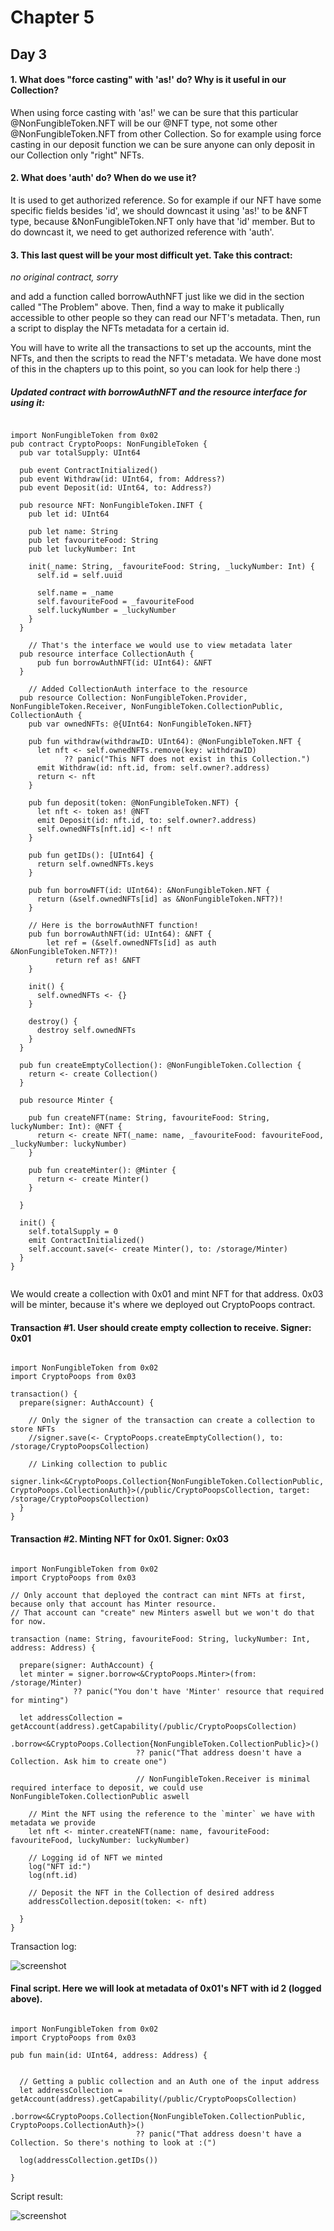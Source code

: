# Chapter 5
## Day 3

#### 1. What does "force casting" with 'as!' do? Why is it useful in our Collection?

When using force casting with 'as!' we can be sure that this particular @NonFungibleToken.NFT will be our @NFT type, not some other @NonFungibleToken.NFT from other Collection. So for example using force casting in our deposit function we can be sure anyone can only deposit in our Collection only "right" NFTs.

#### 2. What does 'auth' do? When do we use it?

It is used to get authorized reference. So for example if our NFT have some specific fields besides 'id', we should downcast it using 'as!' to be &NFT type, because &NonFungibleToken.NFT only have that 'id' member. But to do downcast it, we need to get authorized reference with 'auth'.

#### 3. This last quest will be your most difficult yet. Take this contract:

*no original contract, sorry*

and add a function called borrowAuthNFT just like we did in the section called "The Problem" above. Then, find a way to make it publically accessible to other people so they can read our NFT's metadata. Then, run a script to display the NFTs metadata for a certain id.

You will have to write all the transactions to set up the accounts, mint the NFTs, and then the scripts to read the NFT's metadata. We have done most of this in the chapters up to this point, so you can look for help there :)

##### Updated contract with borrowAuthNFT and the resource interface for using it:

```cadence

import NonFungibleToken from 0x02
pub contract CryptoPoops: NonFungibleToken {
  pub var totalSupply: UInt64

  pub event ContractInitialized()
  pub event Withdraw(id: UInt64, from: Address?)
  pub event Deposit(id: UInt64, to: Address?)

  pub resource NFT: NonFungibleToken.INFT {
    pub let id: UInt64

    pub let name: String
    pub let favouriteFood: String
    pub let luckyNumber: Int

    init(_name: String, _favouriteFood: String, _luckyNumber: Int) {
      self.id = self.uuid

      self.name = _name
      self.favouriteFood = _favouriteFood
      self.luckyNumber = _luckyNumber
    }
  }
	
	// That's the interface we would use to view metadata later
  pub resource interface CollectionAuth {
      pub fun borrowAuthNFT(id: UInt64): &NFT
  }

	// Added CollectionAuth interface to the resource
  pub resource Collection: NonFungibleToken.Provider, NonFungibleToken.Receiver, NonFungibleToken.CollectionPublic, CollectionAuth {
    pub var ownedNFTs: @{UInt64: NonFungibleToken.NFT}

    pub fun withdraw(withdrawID: UInt64): @NonFungibleToken.NFT {
      let nft <- self.ownedNFTs.remove(key: withdrawID) 
            ?? panic("This NFT does not exist in this Collection.")
      emit Withdraw(id: nft.id, from: self.owner?.address)
      return <- nft
    }

    pub fun deposit(token: @NonFungibleToken.NFT) {
      let nft <- token as! @NFT
      emit Deposit(id: nft.id, to: self.owner?.address)
      self.ownedNFTs[nft.id] <-! nft
    }

    pub fun getIDs(): [UInt64] {
      return self.ownedNFTs.keys
    }

    pub fun borrowNFT(id: UInt64): &NonFungibleToken.NFT {
      return (&self.ownedNFTs[id] as &NonFungibleToken.NFT?)!
    }
	
	// Here is the borrowAuthNFT function!
    pub fun borrowAuthNFT(id: UInt64): &NFT {
        let ref = (&self.ownedNFTs[id] as auth &NonFungibleToken.NFT?)!
          return ref as! &NFT
    }

    init() {
      self.ownedNFTs <- {}
    }

    destroy() {
      destroy self.ownedNFTs
    }
  }

  pub fun createEmptyCollection(): @NonFungibleToken.Collection {
    return <- create Collection()
  }

  pub resource Minter {

    pub fun createNFT(name: String, favouriteFood: String, luckyNumber: Int): @NFT {
      return <- create NFT(_name: name, _favouriteFood: favouriteFood, _luckyNumber: luckyNumber)
    }

    pub fun createMinter(): @Minter {
      return <- create Minter()
    }

  }

  init() {
    self.totalSupply = 0
    emit ContractInitialized()
    self.account.save(<- create Minter(), to: /storage/Minter)
  }
}


```

We would create a collection with 0x01 and mint NFT for that address. 0x03 will be minter, because it's where we deployed out CryptoPoops contract.

#### Transaction #1. User should create empty collection to receive. Signer: 0x01

```cadence

import NonFungibleToken from 0x02
import CryptoPoops from 0x03

transaction() {
  prepare(signer: AuthAccount) {

    // Only the signer of the transaction can create a collection to store NFTs
    //signer.save(<- CryptoPoops.createEmptyCollection(), to: /storage/CryptoPoopsCollection)

    // Linking collection to public
    signer.link<&CryptoPoops.Collection{NonFungibleToken.CollectionPublic, CryptoPoops.CollectionAuth}>(/public/CryptoPoopsCollection, target: /storage/CryptoPoopsCollection)
  }
}

```

#### Transaction #2. Minting NFT for 0x01. Signer: 0x03

```cadence

import NonFungibleToken from 0x02
import CryptoPoops from 0x03

// Only account that deployed the contract can mint NFTs at first, because only that account has Minter resource.
// That account can "create" new Minters aswell but we won't do that for now.

transaction (name: String, favouriteFood: String, luckyNumber: Int, address: Address) {

  prepare(signer: AuthAccount) {
  let minter = signer.borrow<&CryptoPoops.Minter>(from: /storage/Minter)
              ?? panic("You don't have 'Minter' resource that required for minting")

  let addressCollection = getAccount(address).getCapability(/public/CryptoPoopsCollection)
                            .borrow<&CryptoPoops.Collection{NonFungibleToken.CollectionPublic}>() 
                            ?? panic("That address doesn't have a Collection. Ask him to create one")

                            // NonFungibleToken.Receiver is minimal required interface to deposit, we could use NonFungibleToken.CollectionPublic aswell

    // Mint the NFT using the reference to the `minter` we have with metadata we provide
    let nft <- minter.createNFT(name: name, favouriteFood: favouriteFood, luckyNumber: luckyNumber)
    
    // Logging id of NFT we minted
    log("NFT id:")
    log(nft.id)

    // Deposit the NFT in the Collection of desired address
    addressCollection.deposit(token: <- nft)

  }
}

```

Transaction log:

<img src="../images/ch5/transaction_log.png" alt="screenshot" size="250" />

#### Final script. Here we will look at metadata of 0x01's NFT with id 2 (logged above).

```cadence

import NonFungibleToken from 0x02
import CryptoPoops from 0x03

pub fun main(id: UInt64, address: Address) {


  // Getting a public collection and an Auth one of the input address
  let addressCollection = getAccount(address).getCapability(/public/CryptoPoopsCollection)
                            .borrow<&CryptoPoops.Collection{NonFungibleToken.CollectionPublic, CryptoPoops.CollectionAuth}>() 
                            ?? panic("That address doesn't have a Collection. So there's nothing to look at :(")

  log(addressCollection.getIDs())

}

```

Script result:

<img src="../images/ch5/script_result.png" alt="screenshot" size="250" />